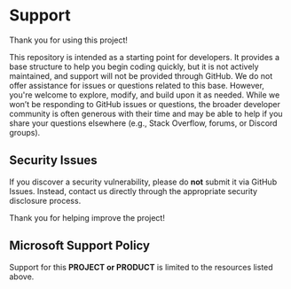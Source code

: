 # Support

Thank you for using this project!

This repository is intended as a starting point for developers. It provides a base structure to help you begin coding quickly, but it is not actively maintained, and support will not be provided through GitHub.
We do not offer assistance for issues or questions related to this base. However, you're welcome to explore, modify, and build upon it as needed.
While we won’t be responding to GitHub issues or questions, the broader developer community is often generous with their time and may be able to help if you share your questions elsewhere (e.g., Stack Overflow, forums, or Discord groups).

## Security Issues

If you discover a security vulnerability, please do **not** submit it via GitHub Issues. Instead, contact us directly through the appropriate security disclosure process.

Thank you for helping improve the project!

## Microsoft Support Policy  

Support for this **PROJECT or PRODUCT** is limited to the resources listed above.

